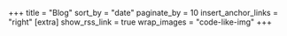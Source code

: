 +++
title = "Blog"
sort_by = "date"
paginate_by = 10
insert_anchor_links = "right"
[extra]
show_rss_link = true
wrap_images = "code-like-img"
+++
